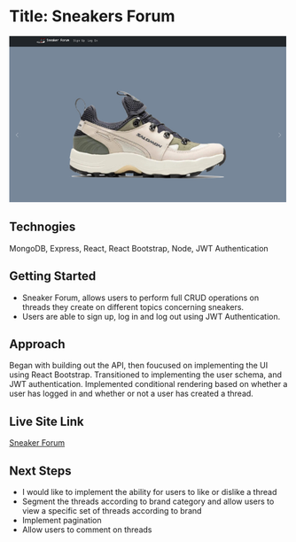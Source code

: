 # Title: Sneakers Forum

![Sneaker Forum](https://github.com/juliocolon/SEI-Project-3-Sneaker-Forum/blob/main/public/images/site.png)

## Technogies 
MongoDB, Express, React, React Bootstrap, Node, JWT Authentication

## Getting Started
- Sneaker Forum, allows users to perform full CRUD operations on threads they create on different topics concerning sneakers. 
- Users are able to sign up, log in and log out using JWT Authentication. 

## Approach
Began with building out the API, then foucused on implementing the UI using React Bootstrap. Transitioned to implementing the user schema, and JWT authentication. Implemented conditional rendering based on whether a user has logged in and whether or not a user has created a thread. 

## Live Site Link 
[Sneaker Forum](https://sneakers-forum.herokuapp.com)

## Next Steps
- I would like to implement the ability for users to like or dislike a thread
- Segment the threads according to brand category and allow users to view a specific set of threads according to brand 
- Implement pagination
- Allow users to comment on threads 






